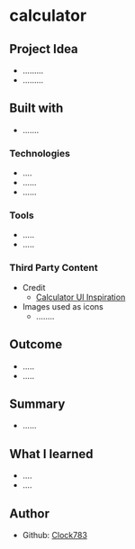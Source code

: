 # calculator

## Project Idea
  * .........
  * .........

## Built with
  * .......

### Technologies
  * ....
  * ......
  * ......

### Tools
  * .....
  * .....

### Third Party Content
  * Credit
    * [Calculator UI Inspiration](https://dribbble.com/shots/15741461-Calculator-App-UI#)
  * Images used as icons
    * ........

## Outcome
  * .....
  * .....

## Summary
  * ......

## What I learned
  * ....
  * ....

## Author
  * Github: [Clock783](https://github.com/clock783)